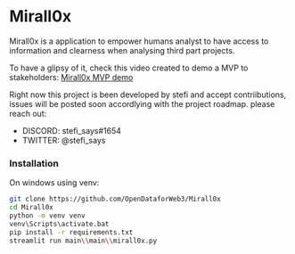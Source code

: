 # Mirall0x
Mirall0x is a application to empower humans analyst to have access to information and clearness when analysing third part projects. 

To have a glipsy of it, check this video created to demo a MVP to stakeholders: 
[Mirall0x MVP demo](https://www.loom.com/share/72010ce6b1a746a3b2290cc701ec50c2)

Right now this project is been developed by stefi and accept contriibutions, issues will be posted soon accordlying with the project roadmap. 
please reach out: 
- DISCORD: stefi_says#1654
- TWITTER: @stefi_says

### Installation

On windows using venv:
```bash	
git clone https://github.com/OpenDataforWeb3/Mirall0x
cd Mirall0x
python -m venv venv
venv\Scripts\activate.bat
pip install -r requirements.txt
streamlit run main\\main\\mirall0x.py
```
```
